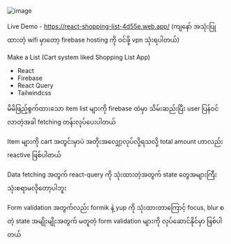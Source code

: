 ![image](https://user-images.githubusercontent.com/50990639/178916965-99ede2d6-f0f7-435a-a169-88730a69def4.png)


Live Demo - https://react-shopping-list-4d55e.web.app/
(ကျနော် အသုံးပြုထားတဲ့ wifi မှာတော့ firebase hosting ကို ဝင်ဖို့ vpn သုံးရပါတယ်)

Make a List (Cart system liked Shopping List App)

-	React
-	Firebase
-	React Query
-	Tailwindcss

မိမိဖြည့်စွက်ထားသော item list များကို firebase ထဲမှာ သိမ်းဆည်းပြီး user ပြန်ဝင်လာတဲ့အခါ fetching တန်းလုပ်ပေးပါတယ်

Item များကို cart အတွင်းမှာပဲ အတိုးအလျှော့လုပ်လို့ရသလို့ total amount ဟာလည်း reactive ဖြစ်ပါတယ်

Data fetching အတွက် react-query ကို သုံးထားတဲ့အတွက် state တွေအများကြီး သုံးစရာမလိုတော့ပါဘူး

Form validation အတွက်လည်း formik နဲ့ yup ကို သုံးထားတာကြောင့် focus, blur စတဲ့ state အမျိုးမျိုးအတွက် မတူတဲ့ form validation များကို လုပ်ဆောင်နိုင်မှာ ဖြစ်ပါတယ်
